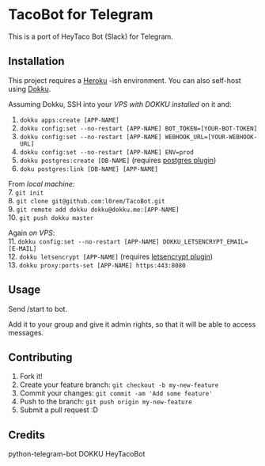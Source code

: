 # TacoBot for Telegram

This is a port of HeyTaco Bot (Slack) for Telegram.

## Installation

This project requires a [Heroku](https://www.heroku.com/) -ish environment. You can also self-host using [Dokku](http://dokku.viewdocs.io/dokku/).

Assuming Dokku, SSH into your _VPS with DOKKU installed_ on it and:
1. `dokku apps:create [APP-NAME]`
2. `dokku config:set --no-restart [APP-NAME] BOT_TOKEN=[YOUR-BOT-TOKEN]`
3. `dokku config:set --no-restart [APP-NAME] WEBHOOK_URL=[YOUR-WEBHOOK-URL]`
4. `dokku config:set --no-restart [APP-NAME] ENV=prod`
5. `dokku postgres:create [DB-NAME]` (requires [postgres plugin](https://github.com/dokku/dokku-postgres))
6. `doku postgres:link [DB-NAME] [APP-NAME]`


From _local machine_:</br>
7. `git init`</br>
8. `git clone git@github.com:l0rem/TacoBot.git`</br>
9. `git remote add dokku dokku@dokku.me:[APP-NAME]`</br>
10. `git push dokku master`

Again _on VPS_:</br>
11. `dokku config:set --no-restart [APP-NAME] DOKKU_LETSENCRYPT_EMAIL=[E-MAIL]`</br>
12. `dokku letsencrypt [APP-NAME]` (requires [letsencrypt plugin](https://github.com/dokku/dokku-letsencrypt))</br>
13. `dokku proxy:ports-set [APP-NAME] https:443:8080`

## Usage

Send /start to bot.

Add it to your group and give it admin rights, so that it will be able to access messages.

## Contributing

1. Fork it!
2. Create your feature branch: `git checkout -b my-new-feature`
3. Commit your changes: `git commit -am 'Add some feature'`
4. Push to the branch: `git push origin my-new-feature`
5. Submit a pull request :D

## Credits

python-telegram-bot 
DOKKU 
HeyTacoBot
